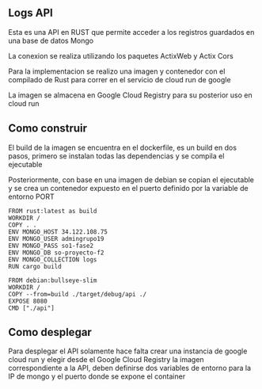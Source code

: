 ## Logs API
Esta es una API en RUST que permite acceder a los registros guardados en una base de datos Mongo

La conexion se realiza utilizando los paquetes ActixWeb y Actix Cors

Para la implementacion se realizo una imagen y contenedor con el compilado de Rust para correr en el servicio de cloud run de google

La imagen se almacena en Google Cloud Registry para su posterior uso en cloud run


## Como construir 
El build de la imagen se encuentra en el dockerfile, es un build en dos pasos, primero se instalan todas las dependencias y se compila el ejecutable

Posteriormente, con base en una imagen de debian se copian el ejecutable y se crea un contenedor expuesto en el puerto definido por la variable de entorno PORT

```docker
FROM rust:latest as build
WORKDIR /
COPY . .
ENV MONGO_HOST 34.122.108.75
ENV MONGO_USER admingrupo19
ENV MONGO_PASS so1-fase2
ENV MONGO_DB so-proyecto-f2
ENV MONGO_COLLECTION logs
RUN cargo build

FROM debian:bullseye-slim
WORKDIR /
COPY --from=build ./target/debug/api ./
EXPOSE 8080
CMD ["./api"]
```

## Como desplegar

Para desplegar el API solamente hace falta crear una instancia de google cloud run y elegir desde el Google Cloud Registry la imagen correspondiente a la API, deben definirse dos variables de entorno para la IP de mongo y el puerto donde se expone el container